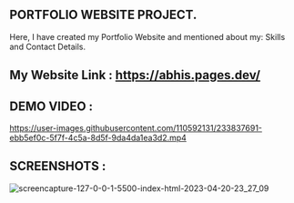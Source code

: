 ## PORTFOLIO WEBSITE PROJECT.
Here, I have created my Portfolio Website and mentioned about my: Skills and Contact Details.

## My Website Link : https://abhis.pages.dev/

## DEMO VIDEO :

https://user-images.githubusercontent.com/110592131/233837691-ebb5ef0c-5f7f-4c5a-8d5f-9da4da1ea3d2.mp4


## SCREENSHOTS :
![screencapture-127-0-0-1-5500-index-html-2023-04-20-23_27_09](https://user-images.githubusercontent.com/110592131/233450037-6c4c7413-b24c-424b-9d80-f3aa8e711c8a.png)
